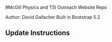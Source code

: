 #McGill Physics and TSI Outreach Website Repo

Author: David Gallacher
Built in Bootstrap 5.2

## Update Instructions
